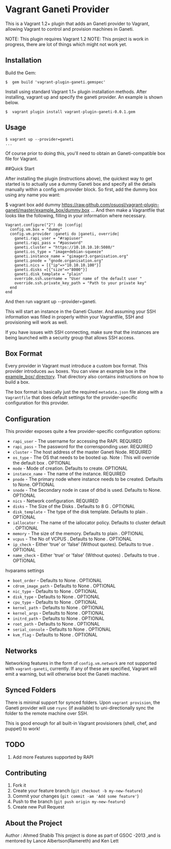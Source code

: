 # Vagrant Ganeti Provider
This is a Vagrant 1.2+ plugin that adds an Ganeti provider to Vagrant, allowing Vagrant to control and provision 
machines in Ganeti.

NOTE: This plugin requires Vagrant 1.2
NOTE: This project is work in progress, there are lot of things which might not work yet.

## Installation

Build the Gem:

    $  gem build 'vagrant-plugin-ganeti.gemspec'



Install using standard Vagrant 1.1+ plugin installation methods. After installing, vagrant up and specify the ganeti provider. An example is shown below.

    $  vagrant plugin install vagrant-plugin-ganeti-0.0.1.gem

## Usage

    $ vagrant up --provider=ganeti
    ...
Of course prior to doing this, you'll need to obtain an Ganeti-compatible box file for Vagrant.


##Quick Start

After installing the plugin (instructions above), the quickest way to get started is to actually use a dummy Ganeti box and specify all the details manually within a config.vm.provider block. So first, add the dummy box using any name you want:

$ vagrant box add dummy https://raw.github.com/osuosl/vagrant-plugin-ganeti/master/example_box/dummy.box
...
And then make a Vagrantfile that looks like the following, filling in your information where necessary.

    Vagrant.configure("2") do |config|
      config.vm.box = "dummy"
      config.vm.provider :ganeti do |ganeti, override|
        ganeti.rapi_user = "#rapiuser"
        ganeti.rapi_pass = "#password"
        ganeti.cluster = "https://10.10.10.10:5080/"
        ganeti.os_type = "image+debian-squeeze"
        ganeti.instance_name = "gimager3.organisation.org"
        ganeti.pnode = "gnode.organisation.org"
        ganeti.nics = [{"ip"=>"10.10.10.100"}]
        ganeti.disks =[{"size"=>"8000"}] 
        ganeti.disk_template = "plain"
        override.ssh.username = "User name of the default user "
        override.ssh.private_key_path = "Path to your private key"
      end
    end


And then run vagrant up --provider=ganeti.

This will start an  instance in the Ganeti Cluster. And assuming your SSH information was filled in properly within your Vagrantfile, SSH and provisioning will work as well.

If you have issues with SSH connecting, make sure that the instances are being launched with a security group that allows SSH access.

## Box Format

Every provider in Vagrant must introduce a custom box format. This
provider introduces `aws` boxes. You can view an example box in
the [example_box/ directory](https://github.com/osuosl/vagrant-plugin-ganeti/master/example_box/).
That directory also contains instructions on how to build a box.

The box format is basically just the required `metadata.json` file
along with a `Vagrantfile` that does default settings for the
provider-specific configuration for this provider.

## Configuration

This provider exposes quite a few provider-specific configuration options:

* `rapi_user` - The username for accessing the RAPI. REQUIRED
* `rapi_pass` - The password for the corrensponding user. REQUIRED
* `cluster` - The host address of the master Ganeti Node. REQUIRED
* `os_type` - The OS that needs to be booted up. Note : This will override the default box . OPTIONAL
* `mode` - Mode of creation. Defaults to create. OPTIONAL
* `instance_name` - The name of the instance. REQUIRED
* `pnode` - The primary node where instance needs to be created. Defaults to None. OPTIONAL
* `snode` - The Secondary node in case of drbd is used. Defaults to None. OPTIONAL
* `nics` - Network configuration. REQUIRED
* `disks` - The Size of the Disks . Defaults to 8 G . OPTIONAL
* `disk_template` - The type of the disk template. Defaults to plain . OPTIONAL
* `iallocator` - The name of the iallocator policy. Defaults to cluster default . OPTIONAL
* `memory` - The size of the memory. Defaults to plain . OPTIONAL
* `vcpus` - The No of VCPUS . Defaults to None . OPTIONAL
* `ip_check` - Either 'true' or 'false' (Without quotes). Defaults to true . OPTIONAL
* `name_check` - Either 'true' or 'false' (Without quotes) . Defaults to true . OPTIONAL


hvparams settings
* `boot_order` - Defaults to None . OPTIONAL
* `cdrom_image_path` - Defaults to None . OPTIONAL
* `nic_type` - Defaults to None . OPTIONAL
* `disk_type` - Defaults to None . OPTIONAL
* `cpu_type` - Defaults to None . OPTIONAL
* `kernel_path` - Defaults to None . OPTIONAL
* `kernel_args` - Defaults to None . OPTIONAL
* `initrd_path` - Defaults to None . OPTIONAL
* `root_path` - Defaults to None . OPTIONAL
* `serial_console` - Defaults to None . OPTIONAL
* `kvm_flag` - Defaults to None . OPTIONAL


## Networks

Networking features in the form of `config.vm.network` are not
supported with `vagrant-ganeti`, currently. If any of these are
specified, Vagrant will emit a warning, but will otherwise boot
the Ganeti machine.

## Synced Folders

There is minimal support for synced folders. Upon `vagrant provision`, the Ganeti provider will use
`rsync` (if available) to uni-directionally sync the folder to
the remote machine over SSH.

This is good enough for all built-in Vagrant provisioners (shell,
chef, and puppet) to work!


## TODO

1. Add more Features supported by RAPI

## Contributing

1. Fork it
2. Create your feature branch (`git checkout -b my-new-feature`)
3. Commit your changes (`git commit -am 'Add some feature'`)
4. Push to the branch (`git push origin my-new-feature`)
5. Create new Pull Request
 
## About the Project
Author : Ahmed Shabib 
This project is done as part of GSOC -2013 ,and is mentored by Lance Albertson(Ramereth) and Ken Lett
